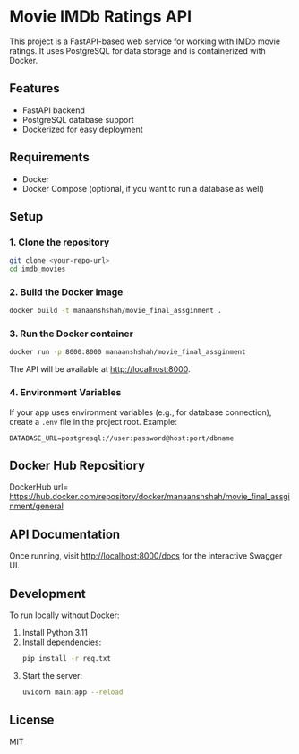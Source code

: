 # Movie IMDb Ratings API

This project is a FastAPI-based web service for working with IMDb movie ratings. It uses PostgreSQL for data storage and is containerized with Docker.

## Features

- FastAPI backend
- PostgreSQL database support
- Dockerized for easy deployment

## Requirements

- Docker
- Docker Compose (optional, if you want to run a database as well)

## Setup

### 1. Clone the repository

```sh
git clone <your-repo-url>
cd imdb_movies
```

### 2. Build the Docker image

```sh
docker build -t manaanshshah/movie_final_assginment .
```

### 3. Run the Docker container

```sh
docker run -p 8000:8000 manaanshshah/movie_final_assginment
```

The API will be available at [http://localhost:8000](http://localhost:8000).

### 4. Environment Variables

If your app uses environment variables (e.g., for database connection), create a `.env` file in the project root. Example:

```
DATABASE_URL=postgresql://user:password@host:port/dbname
```
## Docker Hub Repositiory
DockerHub url= https://hub.docker.com/repository/docker/manaanshshah/movie_final_assginment/general

## API Documentation

Once running, visit [http://localhost:8000/docs](http://localhost:8000/docs) for the interactive Swagger UI.

## Development

To run locally without Docker:

1. Install Python 3.11
2. Install dependencies:
    ```sh
    pip install -r req.txt
    ```
3. Start the server:
    ```sh
    uvicorn main:app --reload
    ```

## License

MIT

